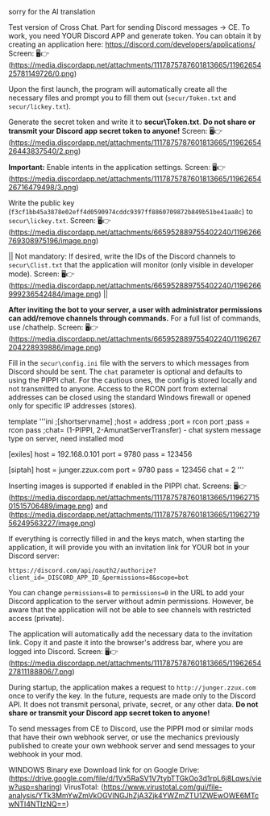 sorry for the AI translation

Test version of Cross Chat.
Part for sending Discord messages -> CE.
To work, you need YOUR Discord APP and generate token.
You can obtain it by creating an application here: https://discord.com/developers/applications/
Screen: 🖥️👉 (https://media.discordapp.net/attachments/1117875787601813665/1196265425781149726/0.png)

Upon the first launch, the program will automatically create all the necessary files and prompt you to fill them out (`secur/Token.txt` and `secur/lickey.txt`).

Generate the secret token and write it to **secur\Token.txt**.
**Do not share or transmit your Discord app secret token to anyone!**
Screen: 🖥️👉  (https://media.discordapp.net/attachments/1117875787601813665/1196265426443837540/2.png)

**Important:** Enable intents in the application settings.
Screen: 🖥️👉 (https://media.discordapp.net/attachments/1117875787601813665/1196265426716479498/3.png)

Write the public key (`f3cf1bb45a3878e02eff4d0590974cddc9397ff8860709872b849b51be41aa8c`) to `secur\lickey.txt`.
Screen: 🖥️👉 (https://media.discordapp.net/attachments/665952889755402240/1196266769308975196/image.png)

||
Not mandatory:
If desired, write the IDs of the Discord channels to `secur\Clist.txt` that the application will monitor (only visible in developer mode).
Screen: 🖥️👉 (https://media.discordapp.net/attachments/665952889755402240/1196266999236542484/image.png)
||

**After inviting the bot to your server, a user with administrator permissions can add/remove channels through commands.** For a full list of commands, use /chathelp.
Screen: 🖥️👉 (https://media.discordapp.net/attachments/665952889755402240/1196267204228939886/image.png)

Fill in the `secur\config.ini` file with the servers to which messages from Discord should be sent. The `chat` parameter is optional and defaults to using the PIPPI chat.
For the cautious ones, the config is stored locally and not transmitted to anyone. Access to the RCON port from external addresses can be closed using the standard Windows firewall or opened only for specific IP addresses (stores).

template
'''ini
;[shortservname]
;host = address
;port = rcon port
;pass = rcon pass
;chat= (1-PIPPI, 2-AmunatServerTransfer) - chat system message type on server, need installed mod

[exiles]
host = 192.168.0.101
port = 9780
pass = 123456

[siptah]
host = junger.zzux.com
port = 9780
pass = 123456
chat = 2
'''

Inserting images is supported if enabled in the PIPPI chat.
Screens: 🖥️👉 (https://media.discordapp.net/attachments/1117875787601813665/1196271501515706489/image.png) and (https://media.discordapp.net/attachments/1117875787601813665/1196271956249563227/image.png)

If everything is correctly filled in and the keys match, when starting the application, it will provide you with an invitation link for YOUR bot in your Discord server:

`https://discord.com/api/oauth2/authorize?client_id=_DISCORD_APP_ID_&permissions=8&scope=bot`

You can change `permissions=8` to `permissions=0` in the URL to add your Discord application to the server without admin permissions. However, be aware that the application will not be able to see channels with restricted access (private).

The application will automatically add the necessary data to the invitation link. Copy it and paste it into the browser's address bar, where you are logged into Discord.
Screen: 🖥️👉 (https://media.discordapp.net/attachments/1117875787601813665/1196265427811188806/7.png)

During startup, the application makes a request to `http://junger.zzux.com` once to verify the key. In the future, requests are made only to the Discord API. It does not transmit personal, private, secret, or any other data.
**Do not share or transmit your Discord app secret token to anyone!**

To send messages from CE to Discord, use the PIPPI mod or similar mods that have their own webhook server, or use the mechanics previously published to create your own webhook server and send messages to your webhook in your mod.

WINDOWS Binary exe
Download link for on Google Drive: (https://drive.google.com/file/d/1Vx5RaSV1V7tybTTGkOo3d1rpL6j8Lqws/view?usp=sharing)
VirusTotal: (https://www.virustotal.com/gui/file-analysis/YTk3MmYwZmVkOGVlNGJhZjA3Zjk4YWZmZTU1ZWEwOWE6MTcwNTI4NTIzNQ==)
